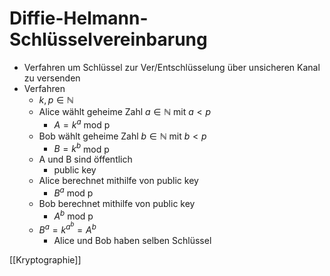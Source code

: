 # Diffie-Helmann-Schlüsselvereinbarung
+ Verfahren um Schlüssel zur Ver/Entschlüsselung über unsicheren Kanal zu versenden
+ Verfahren
	+ $k,p∈ℕ$
	+ Alice wählt geheime Zahl $a∈ℕ$ mit $a<p$
		+ $A=k^a$ mod p
	+ Bob wählt geheime Zahl $b∈ℕ$ mit $b<p$
		+ $B=k^b$ mod p
	+ A und B sind öffentlich
		+ public key
	+ Alice berechnet mithilfe von public key
		+ $B^a$ mod p
	+ Bob berechnet mithilfe von public key
		+ $A^b$ mod p
	+ $B^a=k^{a^b}=A^b$
		+ Alice und Bob haben selben Schlüssel

[[Kryptographie]]